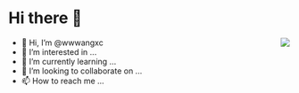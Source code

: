 # Hi there 👋

<img align="right" src="https://github-readme-stats.vercel.app/api?username=wwwangxc&show_icons=true&icon_color=CE1D2D&text_color=718096&bg_color=ffffff&hide_title=true" />

- 👋 Hi, I’m @wwwangxc
- 👀 I’m interested in ...
- 🌱 I’m currently learning ...
- 💞️ I’m looking to collaborate on ...
- 📫 How to reach me ...

<!---
wwwangxc/wwwangxc is a ✨ special ✨ repository because its `README.md` (this file) appears on your GitHub profile.
You can click the Preview link to take a look at your changes.
--->
